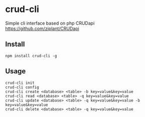 
# crud-cli

Simple cli interface based on php CRUDapi  
https://github.com/ziplant/CRUDapi

## Install

    npm install crud-cli -g


## Usage

    crud-cli init   
    crud-cli config   
    crud-cli create <database> <table> -b key=value&key=value   
    crud-cli read <database> <table> -q key=value&key=value   
    crud-cli update <database> <table> -q key=value&key=value -b key=value&key=value      
    crud-cli delete <database> <table> -q key=value&key=value     
